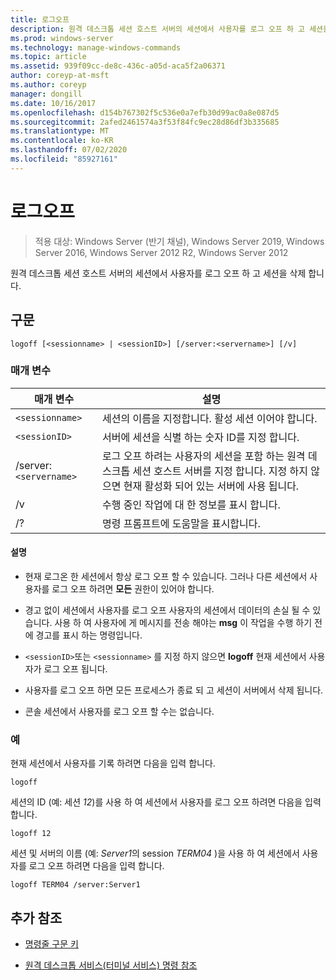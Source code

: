 ```yaml
---
title: 로그오프
description: 원격 데스크톱 세션 호스트 서버의 세션에서 사용자를 로그 오프 하 고 세션을 삭제 하는 logoff 명령에 대 한 참조 문서입니다.
ms.prod: windows-server
ms.technology: manage-windows-commands
ms.topic: article
ms.assetid: 939f09cc-de8c-436c-a05d-aca5f2a06371
author: coreyp-at-msft
ms.author: coreyp
manager: dongill
ms.date: 10/16/2017
ms.openlocfilehash: d154b767302f5c536e0a7efb30d99ac0a8e087d5
ms.sourcegitcommit: 2afed2461574a3f53f84fc9ec28d86df3b335685
ms.translationtype: MT
ms.contentlocale: ko-KR
ms.lasthandoff: 07/02/2020
ms.locfileid: "85927161"
---
```

# <a name="logoff"></a>로그오프

> 적용 대상: Windows Server (반기 채널), Windows Server 2019, Windows Server 2016, Windows Server 2012 R2, Windows Server 2012

원격 데스크톱 세션 호스트 서버의 세션에서 사용자를 로그 오프 하 고 세션을 삭제 합니다.

## <a name="syntax"></a>구문
```
logoff [<sessionname> | <sessionID>] [/server:<servername>] [/v]
```

### <a name="parameters"></a>매개 변수

| 매개 변수 | 설명 |
| --------- | ----------- |
| `<sessionname>` | 세션의 이름을 지정합니다. 활성 세션 이어야 합니다.|
| `<sessionID>` | 서버에 세션을 식별 하는 숫자 ID를 지정 합니다. |
| /server:`<servername>` | 로그 오프 하려는 사용자의 세션을 포함 하는 원격 데스크톱 세션 호스트 서버를 지정 합니다. 지정 하지 않으면 현재 활성화 되어 있는 서버에 사용 됩니다. |
| /v | 수행 중인 작업에 대 한 정보를 표시 합니다. |
| /? | 명령 프롬프트에 도움말을 표시합니다. |

#### <a name="remarks"></a>설명

- 현재 로그온 한 세션에서 항상 로그 오프 할 수 있습니다. 그러나 다른 세션에서 사용자를 로그 오프 하려면 **모든** 권한이 있어야 합니다.

- 경고 없이 세션에서 사용자를 로그 오프 사용자의 세션에서 데이터의 손실 될 수 있습니다. 사용 하 여 사용자에 게 메시지를 전송 해야는 **msg** 이 작업을 수행 하기 전에 경고를 표시 하는 명령입니다.

- `<sessionID>`또는 `<sessionname>` 를 지정 하지 않으면 **logoff** 현재 세션에서 사용자가 로그 오프 됩니다.

- 사용자를 로그 오프 하면 모든 프로세스가 종료 되 고 세션이 서버에서 삭제 됩니다.

- 콘솔 세션에서 사용자를 로그 오프 할 수는 없습니다.

### <a name="examples"></a>예

현재 세션에서 사용자를 기록 하려면 다음을 입력 합니다.

```
logoff
```

세션의 ID (예: 세션 *12*)를 사용 하 여 세션에서 사용자를 로그 오프 하려면 다음을 입력 합니다.

```
logoff 12
```

세션 및 서버의 이름 (예: *Server1*의 session *TERM04* )을 사용 하 여 세션에서 사용자를 로그 오프 하려면 다음을 입력 합니다.

```
logoff TERM04 /server:Server1
```

## <a name="additional-references"></a>추가 참조

- [명령줄 구문 키](command-line-syntax-key.md)

- [원격 데스크톱 서비스(터미널 서비스) 명령 참조](remote-desktop-services-terminal-services-command-reference.md)
